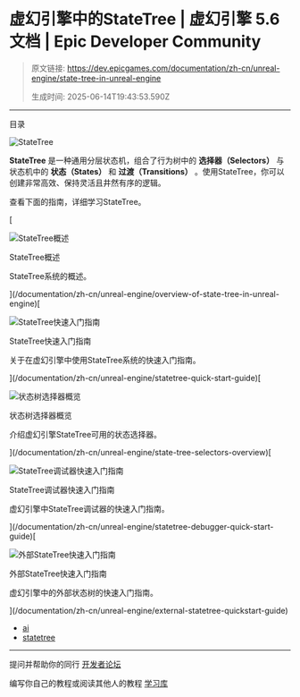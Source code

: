 # 虚幻引擎中的StateTree | 虚幻引擎 5.6 文档 | Epic Developer Community

> 原文链接: https://dev.epicgames.com/documentation/zh-cn/unreal-engine/state-tree-in-unreal-engine
> 
> 生成时间: 2025-06-14T19:43:53.590Z

---

目录

![StateTree](https://dev.epicgames.com/community/api/documentation/image/cf7d80eb-23cd-486f-9cec-14d56e545ac2?resizing_type=fill&width=1920&height=335)

**StateTree** 是一种通用分层状态机，组合了行为树中的 **选择器（Selectors）** 与状态机中的 **状态（States）** 和 **过渡（Transitions）** 。使用StateTree，你可以创建非常高效、保持灵活且井然有序的逻辑。

查看下面的指南，详细学习StateTree。

[

![StateTree概述](https://d1iv7db44yhgxn.cloudfront.net/documentation/images/1cd58928-fea8-4e88-9578-32002e87e126/st-topic-image.png)

StateTree概述

StateTree系统的概述。





](/documentation/zh-cn/unreal-engine/overview-of-state-tree-in-unreal-engine)[

![StateTree快速入门指南](https://d1iv7db44yhgxn.cloudfront.net/documentation/images/0be5c203-9cb4-4a28-99c1-a3e3a76be190/st-topic-image.png)

StateTree快速入门指南

关于在虚幻引擎中使用StateTree系统的快速入门指南。





](/documentation/zh-cn/unreal-engine/statetree-quick-start-guide)[

![状态树选择器概览](https://d1iv7db44yhgxn.cloudfront.net/documentation/images/e95d30d4-15e7-407d-9474-969628862ba7/st-topic-image.png)

状态树选择器概览

介绍虚幻引擎StateTree可用的状态选择器。





](/documentation/zh-cn/unreal-engine/state-tree-selectors-overview)[

![StateTree调试器快速入门指南](https://d1iv7db44yhgxn.cloudfront.net/documentation/images/5dad50ac-b7b8-4db7-9b7e-ed7ae61aa805/st-topic-image.png)

StateTree调试器快速入门指南

虚幻引擎中StateTree调试器的快速入门指南。





](/documentation/zh-cn/unreal-engine/statetree-debugger-quick-start-guide)[

![外部StateTree快速入门指南](https://d1iv7db44yhgxn.cloudfront.net/documentation/images/8a355a6e-f27c-470a-848c-72a58a0ef542/st-topic-image.png)

外部StateTree快速入门指南

虚幻引擎中的外部状态树的快速入门指南。





](/documentation/zh-cn/unreal-engine/external-statetree-quickstart-guide)

-   [ai](https://dev.epicgames.com/community/search?query=ai)
-   [statetree](https://dev.epicgames.com/community/search?query=statetree)

* * *

提问并帮助你的同行 [开发者论坛](https://forums.unrealengine.com/categories?tag=unreal-engine)

编写你自己的教程或阅读其他人的教程 [学习库](https://dev.epicgames.com/community/unreal-engine/learning)